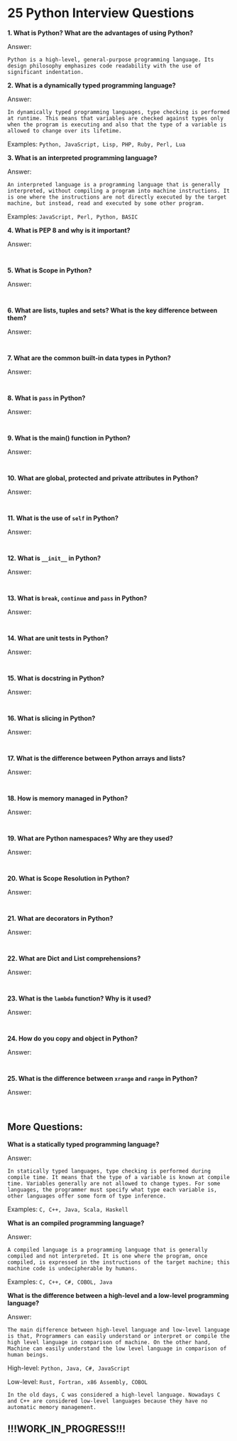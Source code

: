# 25 Python Interview Questions

**1. What is Python? What are the advantages of using Python?**

Answer:

```Python is a high-level, general-purpose programming language. Its design philosophy emphasizes code readability with the use of significant indentation.```

**2. What is a dynamically typed programming language?**

Answer:

```In dynamically typed programming languages, type checking is performed at runtime. This means that variables are checked against types only when the program is executing and also that the type of a variable is allowed to change over its lifetime.```

Examples: ```Python, JavaScript, Lisp, PHP, Ruby, Perl, Lua```

**3. What is an interpreted programming language?**

Answer:

```An interpreted language is a programming language that is generally interpreted, without compiling a program into machine instructions. It is one where the instructions are not directly executed by the target machine, but instead, read and executed by some other program.```

Examples: ```JavaScript, Perl, Python, BASIC```

**4. What is PEP 8 and why is it important?**

Answer:

``` ```

**5. What is Scope in Python?**

Answer:

``` ```

**6. What are lists, tuples and sets? What is the key difference between them?**

Answer:

``` ```

**7. What are the common built-in data types in Python?**

Answer:

``` ```

**8. What is ```pass``` in Python?**

Answer:

``` ```

**9. What is the main() function in Python?**

Answer:

``` ```

**10. What are global, protected and private attributes in Python?**

Answer:

``` ```

**11. What is the use of ```self``` in Python?**

Answer:

``` ```

**12. What is ```__init__``` in Python?**

Answer:

``` ```

**13. What is ```break```, ```continue``` and ```pass``` in Python?**

Answer:

``` ```

**14. What are unit tests in Python?**

Answer:

``` ```

**15. What is docstring in Python?**

Answer:

``` ```

**16. What is slicing in Python?**

Answer:

``` ```

**17. What is the difference between Python arrays and lists?**

Answer:

``` ```

**18. How is memory managed in Python?**

Answer:

``` ```

**19. What are Python namespaces? Why are they used?**

Answer:

``` ```

**20. What is Scope Resolution in Python?**

Answer:

``` ```

**21. What are decorators in Python?**

Answer:

``` ```

**22. What are Dict and List comprehensions?**

Answer:

``` ```

**23. What is the ```lambda``` function? Why is it used?**

Answer:

``` ```

**24. How do you copy and object in Python?**

Answer:

``` ```

**25. What is the difference between ```xrange``` and ```range``` in Python?**

Answer:

``` ```

## More Questions:

**What is a statically typed programming language?**

Answer:

```In statically typed languages, type checking is performed during compile time. It means that the type of a variable is known at compile time. Variables generally are not allowed to change types. For some languages, the programmer must specify what type each variable is, other languages offer some form of type inference. ```

Examples: ```C, C++, Java, Scala, Haskell```

**What is an compiled programming language?**

Answer:

```A compiled language is a programming language that is generally compiled and not interpreted. It is one where the program, once compiled, is expressed in the instructions of the target machine; this machine code is undecipherable by humans.```

Examples: ```C, C++, C#, COBOL, Java```

**What is the difference between a high-level and a low-level programming language?**

Answer:

```The main difference between high-level language and low-level language is that, Programmers can easily understand or interpret or compile the high level language in comparison of machine. On the other hand, Machine can easily understand the low level language in comparison of human beings.```

High-level: ```Python, Java, C#, JavaScript```

Low-level: ```Rust, Fortran, x86 Assembly, COBOL```

```In the old days, C was considered a high-level language. Nowadays C and C++ are considered low-level languages because they have no automatic memory management.```


## !!!WORK_IN_PROGRESS!!!
